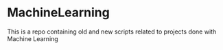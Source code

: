 # MachineLearning
This is a repo containing old and new scripts related to projects done with Machine Learning
